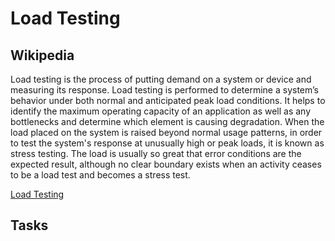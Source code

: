 # Load Testing

## Wikipedia

Load testing is the process of putting demand on a system or device and measuring its response. Load testing is performed to determine a system’s behavior under both normal and anticipated peak load conditions. It helps to identify the maximum operating capacity of an application as well as any bottlenecks and determine which element is causing degradation. When the load placed on the system is raised beyond normal usage patterns, in order to test the system's response at unusually high or peak loads, it is known as stress testing. The load is usually so great that error conditions are the expected result, although no clear boundary exists when an activity ceases to be a load test and becomes a stress test.

[Load Testing](https://en.wikipedia.org/wiki/Load_testing)

## Tasks
